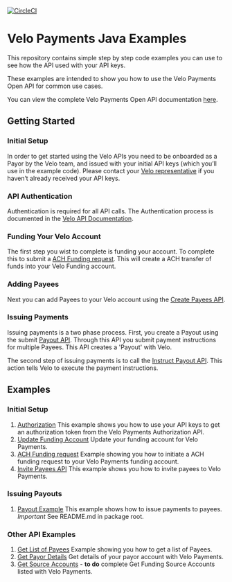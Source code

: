 [![CircleCI](https://circleci.com/gh/velopaymentsapi/velo-java-examples.svg?style=svg&circle-token=5dee1bff0f724a035fe59b2e2f4d87cc10e2a572)](https://circleci.com/gh/velopaymentsapi/velo-java-examples)
# Velo Payments Java Examples

This repository contains simple step by step code examples you can use to see how the API used with your API keys. 

These examples are intended to show you how to use the Velo Payments Open API for common use cases.

You can view the complete Velo Payments Open API documentation [here](http://developer.velopayments.com/api/rest).

## Getting Started
### Initial Setup
In order to get started using the Velo APIs you need to be onboarded as a Payor by the Velo team, and issued with your 
initial API keys (which you’ll use in the example code). Please contact your [Velo representative](https://developer.velopayments.com/) 
if you haven’t already received your API keys.

### API Authentication
Authentication is required for all API calls. The Authentication process is documented in the [Velo API Documentation](http://developer.velopayments.com/api/rest).

### Funding Your Velo Account
The first step you wist to complete is funding your account. To complete this to submit 
a [ACH Funding request](https://velopaymentsapi.github.io/VeloOpenApi/#operation/payorAchFundingRequest). This will create 
a ACH transfer of funds into your Velo Funding account.

### Adding Payees
Next you can add Payees to your Velo account using the [Create Payees API](https://velopaymentsapi.github.io/VeloOpenApi/#operation/createPayees).

### Issuing Payments
Issuing payments is a two phase process. First, you create a Payout using the submit [Payout API](https://velopaymentsapi.github.io/VeloOpenApi/#operation/submitPayout). Through this API you 
submit payment instructions for multiple Payees. This API creates a 'Payout' with Velo. 

The second step of issuing payments is to call the [Instruct Payout API](https://velopaymentsapi.github.io/VeloOpenApi/#operation/payoutInstruct). This action tells Velo to execute the payment instructions.  

## Examples
### Initial Setup
1. [Authorization](https://github.com/velopaymentsapi/velo-java-examples/tree/master/src/main/java/com/velopayments/examples/authorization) 
This example shows you how to use your API keys to get an authorization token from the Velo Payments Authorization API.
2. [Update Funding Account](https://github.com/velopaymentsapi/velo-java-examples/blob/master/src/main/java/com/velopayments/examples/payorservice/SetPayorFundingBankDetailsExample.java) 
Update your funding account for Velo Payments.
3. [ACH Funding request](https://github.com/velopaymentsapi/velo-java-examples/blob/master/src/main/java/com/velopayments/examples/payorservice/AchFundingRequestExample.java)
Example showing you how to initiate a ACH funding request to your Velo Payments funding account.
4. [Invite Payees API](https://github.com/velopaymentsapi/velo-java-examples/blob/master/src/main/java/com/velopayments/examples/payeeservice/InvitePayeeExample.java)
This example shows you how to invite payees to Velo Payments. 

### Issuing Payouts
1. [Payout Example](https://github.com/velopaymentsapi/velo-java-examples/blob/master/src/main/java/com/velopayments/examples/payoutservice/PayoutExample.java)
This example shows how to issue payments to payees. *Important* See README.md in package root.

### Other API Examples
1. [Get List of Payees](https://github.com/velopaymentsapi/velo-java-examples/blob/master/src/main/java/com/velopayments/examples/payeeservice/GetPayeesExample.java)
Example showing you how to get a list of Payees. 
2. [Get Payor Details](https://github.com/velopaymentsapi/velo-java-examples/blob/master/src/main/java/com/velopayments/examples/payorservice/GetPayorDetailsByIdExample.java)
Get details of your payor account with Velo Payments.
3. [Get Source Accounts](https://github.com/velopaymentsapi/velo-java-examples/blob/master/src/main/java/com/velopayments/examples/fundingmanager/GetSourceAccountsExample.java) - **to do** complete
Get Funding Source Accounts listed with Velo Payments.